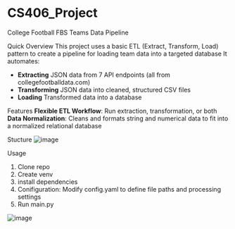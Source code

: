 # CS406_Project
College Football FBS Teams Data Pipeline

Quick Overview
This project uses a basic ETL (Extract, Transform, Load) pattern to create a pipeline for loading team data into a targeted database
It automates:
- **Extracting** JSON data from 7 API endpoints (all from collegefootballdata.com)
- **Transforming** JSON data into cleaned, structured CSV files
- **Loading** Transformed data into a database

Features
**Flexible ETL Workflow**: Run extraction, transformation, or both    
**Data Normalization**: Cleans and formats string and numerical data to fit into a normalized relational database
 
Stucture
![image](https://github.com/user-attachments/assets/8b498cd8-4c7f-464e-8e6d-f556b62a2d93)

Usage
1. Clone repo
2. Create venv
3. install dependencies
4. Conifiguration: Modify config.yaml to define file paths and processing settings
5. Run main.py

![image](https://github.com/user-attachments/assets/12ee9d05-bd72-43f9-bce4-0aa901e81192)


     
  

